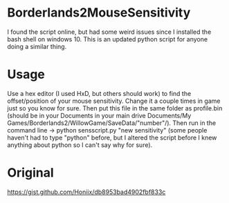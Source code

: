 # Borderlands2MouseSensitivity
I found the script online, but had some weird issues since I installed the bash shell on windows 10. This is an updated python script for anyone doing a similar thing.

# Usage
Use a hex editor (I used HxD, but others should work) to find the offset/position of your mouse sensitivity. Change it a couple times in game just so you know for sure. Then put this file in the same folder as profile.bin (should be in your Documents in your main drive Documents/My Games/Borderlands2/WillowGame/SaveData/"number"/). Then run in the command line -> python sensscript.py "new sensitivity" (some people haven't had to type "python" before, but I altered the script before I knew anything about python so I can't say why for sure). 

# Original
https://gist.github.com/Honiix/db8953bad4902fbf833c
